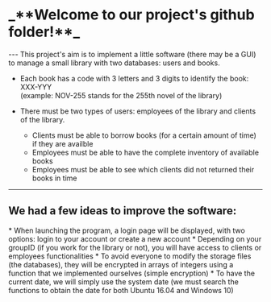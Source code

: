 <h1>_**Welcome to our project's github folder!**_</h1>
---
This project's aim is to implement a little software (there may be a GUI) to manage a small library with two databases: users and books.

* Each book has a code with 3 letters and 3 digits to identify the book: XXX-YYY<br />(example: NOV-255 stands for the 255th novel of the library)

* There must be two types of users: employees of the library and clients of the library.
  * Clients must be able to borrow books (for a certain amount of time) if they are availble
  * Employees must be able to have the complete inventory of available books
  * Employees must be able to see which clients did not returned their books in time
---
<h2>We had a few ideas to improve the software:</h2>
* When launching the program, a login page will be displayed, with two options: login to your account or create a new account
* Depending on your groupID (if you work for the library or not), you will have access to clients or employees functionalities
* To avoid everyone to modify the storage files (the databases), they will be encrypted in arrays of integers using a function that we implemented ourselves (simple encryption)
* To have the current date, we will simply use the system date (we must search the functions to obtain the date for both Ubuntu 16.04 and Windows 10)
